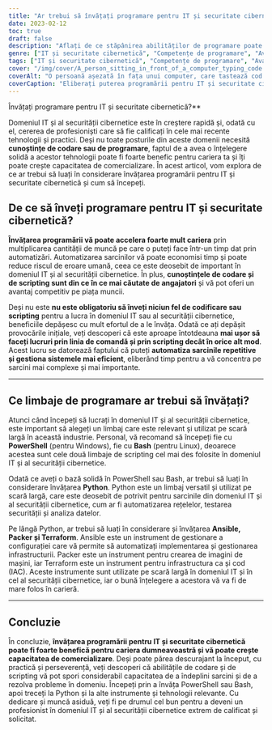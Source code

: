 ```yaml
---
title: "Ar trebui să învățați programare pentru IT și securitate cibernetică?"
date: 2023-02-12
toc: true
draft: false
description: "Aflați de ce stăpânirea abilităților de programare poate fi foarte benefică pentru cariera dumneavoastră în domeniul IT și al securității cibernetice și cum să începeți cu PowerShell, Bash, Python, Ansible, Packer și Terraform."
genre: ["IT și securitate cibernetică", "Competențe de programare", "Avansarea în carieră", "Automatizare", "Linia de comandă", "Scripting", "Implementarea infrastructurii", "Analiza datelor", "Testarea securității", "Dezvoltare profesională"]
tags: ["IT și securitate cibernetică", "Competențe de programare", "Avansarea în carieră", "PowerShell", "Bash", "Python", "Ansible", "Packer", "Terraform", "Automatizare", "Linia de comandă", "Scripting", "Implementarea infrastructurii", "Analiza datelor", "Testarea securității", "Cariere în IT", "Cariere în domeniul securității cibernetice", "Profesioniști IT", "Profesioniști în domeniul securității cibernetice", "Automatizarea rețelelor", "Analiza securității", "Limbaje de scripting", "Managementul configurației", "Infrastructură sub formă de cod", "Automatizare IT", "Industria IT", "Industria securității cibernetice", "Piața muncii", "Competențe IT"]
cover: "/img/cover/A_person_sitting_in_front_of_a_computer_typing_code.png"
coverAlt: "O persoană așezată în fața unui computer, care tastează cod într-o interfață de linie de comandă, cu linii de text care se derulează pe ecran. "
coverCaption: "Eliberați puterea programării pentru IT și securitate cibernetică."
---
```

 Învățați programare pentru IT și securitate cibernetică?**

Domeniul IT și al securității cibernetice este în creștere rapidă și, odată cu el, cererea de profesioniști care să fie calificați în cele mai recente tehnologii și practici. Deși nu toate posturile din aceste domenii necesită **cunoștințe de codare sau de programare**, faptul de a avea o înțelegere solidă a acestor tehnologii poate fi foarte benefic pentru cariera ta și îți poate crește capacitatea de comercializare. În acest articol, vom explora de ce ar trebui să luați în considerare învățarea programării pentru IT și securitate cibernetică și cum să începeți.

## De ce să înveți programare pentru IT și securitate cibernetică?

**Învățarea programării vă poate accelera foarte mult cariera** prin multiplicarea cantității de muncă pe care o puteți face într-un timp dat prin automatizări. Automatizarea sarcinilor vă poate economisi timp și poate reduce riscul de eroare umană, ceea ce este deosebit de important în domeniul IT și al securității cibernetice. În plus, **cunoștințele de codare și de scripting sunt din ce în ce mai căutate de angajatori** și vă pot oferi un avantaj competitiv pe piața muncii.

Deși nu este **nu este obligatoriu să înveți niciun fel de codificare sau scripting** pentru a lucra în domeniul IT sau al securității cibernetice, beneficiile depășesc cu mult efortul de a le învăța. Odată ce ați depășit provocările inițiale, veți descoperi că este aproape întotdeauna **mai ușor să faceți lucruri prin linia de comandă și prin scripting decât în orice alt mod**. Acest lucru se datorează faptului că puteți **automatiza sarcinile repetitive și gestiona sistemele mai eficient**, eliberând timp pentru a vă concentra pe sarcini mai complexe și mai importante.

_________________________

## Ce limbaje de programare ar trebui să învățați?

Atunci când începeți să lucrați în domeniul IT și al securității cibernetice, este important să alegeți un limbaj care este relevant și utilizat pe scară largă în această industrie. Personal, vă recomand să începeți fie cu **PowerShell** (pentru Windows), fie cu **Bash** (pentru Linux), deoarece acestea sunt cele două limbaje de scripting cel mai des folosite în domeniul IT și al securității cibernetice.

Odată ce aveți o bază solidă în PowerShell sau Bash, ar trebui să luați în considerare învățarea **Python**. Python este un limbaj versatil și utilizat pe scară largă, care este deosebit de potrivit pentru sarcinile din domeniul IT și al securității cibernetice, cum ar fi automatizarea rețelelor, testarea securității și analiza datelor.

Pe lângă Python, ar trebui să luați în considerare și învățarea **Ansible, Packer și Terraform**. Ansible este un instrument de gestionare a configurației care vă permite să automatizați implementarea și gestionarea infrastructurii. Packer este un instrument pentru crearea de imagini de mașini, iar Terraform este un instrument pentru infrastructura ca și cod (IAC). Aceste instrumente sunt utilizate pe scară largă în domeniul IT și în cel al securității cibernetice, iar o bună înțelegere a acestora vă va fi de mare folos în carieră.

_________________________

## Concluzie

În concluzie, **învățarea programării pentru IT și securitate cibernetică poate fi foarte benefică pentru cariera dumneavoastră și vă poate crește capacitatea de comercializare**. Deși poate părea descurajant la început, cu practică și perseverență, veți descoperi că abilitățile de codare și de scripting vă pot spori considerabil capacitatea de a îndeplini sarcini și de a rezolva probleme în domeniu. Începeți prin a învăța PowerShell sau Bash, apoi treceți la Python și la alte instrumente și tehnologii relevante. Cu dedicare și muncă asiduă, veți fi pe drumul cel bun pentru a deveni un profesionist în domeniul IT și al securității cibernetice extrem de calificat și solicitat.
